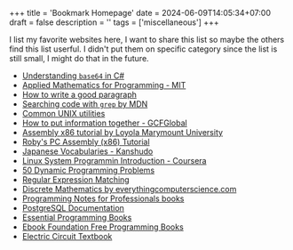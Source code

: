 +++
title = 'Bookmark Homepage'
date = 2024-06-09T14:05:34+07:00
draft = false
description = ''
tags = ['miscellaneous']
+++

I list my favorite websites here, I want to share this list
so maybe the others find this list userful. I didn't put them
on specific category since the list is still small, I might
do that in the future.

- [Understanding `base64` in C#](http://www.sunshine2k.de/articles/coding/base64/understanding_base64.html)
- [Applied Mathematics for Programming - MIT](https://web.mit.edu/15.053/www/AMP.htm)
- [How to write a good paragraph](https://www.uts.edu.au/current-students/support/helps/self-help-resources/academic-skills/how-write-good-paragraph)
- [Searching code with `grep` by MDN](https://developer.mozilla.org/en-US/blog/searching-code-with-grep/)
- [Common UNIX utilities](http://parallel.vub.ac.be/documentation/linux/unixdoc_download/Utilities.html)
- [How to put information together - GCFGlobal](https://edu.gcfglobal.org/en/useinformationcorrectly/putting-info-together/1/)
- [Assembly x86 tutorial by Loyola Marymount University](https://cs.lmu.edu/~ray/notes/x86assembly/)
- [Roby's PC Assembly (x86) Tutorial](https://web.archive.org/web/20091027095925/http://www.geocities.com/SiliconValley/Park/3230/x86asm/asmles01.html)
- [Japanese Vocabularies - Kanshudo](https://www.kanshudo.com/collections/wikipedia_jlpt)
- [Linux System Programmin Introduction - Coursera](https://www.coursera.org/learn/linux-system-programming-introduction-to-buildroot/home/week/1)
- [50 Dynamic Programming Problems](https://www.geeksforgeeks.org/top-50-dynamic-programming-coding-problems-for-interviews/)
- [Regular Expression Matching](https://swtch.com/~rsc/regexp/regexp1.html)
- [Discrete Mathematics by everythingcomputerscience.com](https://everythingcomputerscience.com/discrete_mathematics/Proof_by_Induction.html)
- [Programming Notes for Professionals books](https://books.goalkicker.com/)
- [PostgreSQL Documentation](https://www.postgresql.org/docs/current/index.html)
- [Essential Programming Books](https://www.programming-books.io/)
- [Ebook Foundation Free Programming Books](https://ebookfoundation.github.io/free-programming-books/)
- [Electric Circuit Textbook](https://www.allaboutcircuits.com/textbook/)
